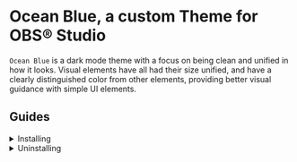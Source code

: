 # Ocean Blue, a custom Theme for OBS® Studio
`Ocean Blue` is a dark mode theme with a focus on being clean and unified in how it looks. Visual elements have all had their size unified, and have a clearly distinguished color from other elements, providing better visual guidance with simple UI elements.

## Guides
<details><summary>Installing</summary>

1. Download the theme version matching your OBS Studio version from [here](https://github.com/Xaymar/obs-OceanBlue/releases).
2. Extract the archive **into** the following location(s):
    - On *Windows*: `%AppData%/obs-studio/themes/`
    - On *Linux*: `${HOME}/.config/obs-studio/themes/`
    - On *MacOS*: `~/Library/Application Support/obs-studio/themes/`
3. Restart OBS Studio.
4. ???
5. Profit!
</details>

<details><summary>Uninstalling</summary>

1. Stop OBS Studio.
2. Remove the matching theme files from the following location(s):
    - On *Windows*: `%AppData%/obs-studio/themes/`
    - On *Linux*: `${HOME}/.config/obs-studio/themes/`
    - On *MacOS*: `~/Library/Application Support/obs-studio/themes/`
3. Start OBS Studio.
4. ???
5. Profit.
</details>

